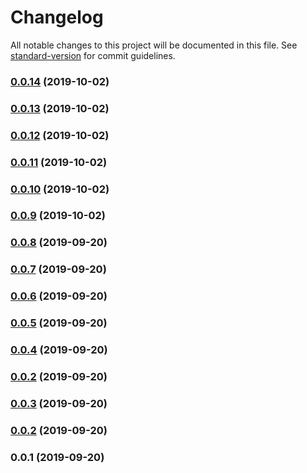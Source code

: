 # Changelog

All notable changes to this project will be documented in this file. See [standard-version](https://github.com/conventional-changelog/standard-version) for commit guidelines.

### [0.0.14](https://github.com/regenrek/nuxt-lazyimage/compare/v0.0.13...v0.0.14) (2019-10-02)

### [0.0.13](https://github.com/regenrek/nuxt-lazyimage/compare/v0.0.12...v0.0.13) (2019-10-02)

### [0.0.12](https://github.com/regenrek/nuxt-lazyimage/compare/v0.0.11...v0.0.12) (2019-10-02)

### [0.0.11](https://github.com/regenrek/nuxt-lazyimage/compare/v0.0.10...v0.0.11) (2019-10-02)

### [0.0.10](https://github.com/regenrek/nuxt-lazyimage/compare/v0.0.9...v0.0.10) (2019-10-02)

### [0.0.9](https://github.com/regenrek/nuxt-lazyimage/compare/v0.0.8...v0.0.9) (2019-10-02)

### [0.0.8](https://github.com/regenrek/nuxt-lazyimage/compare/v0.0.7...v0.0.8) (2019-09-20)

### [0.0.7](https://github.com/regenrek/nuxt-lazyimage/compare/v0.0.6...v0.0.7) (2019-09-20)

### [0.0.6](https://github.com/regenrek/nuxt-lazyimage/compare/v0.0.5...v0.0.6) (2019-09-20)

### [0.0.5](https://github.com/regenrek/nuxt-lazyimage/compare/v0.0.4...v0.0.5) (2019-09-20)

### [0.0.4](https://github.com/regenrek/nuxt-lazyimage/compare/v0.0.3...v0.0.4) (2019-09-20)

### [0.0.2](https://github.com/regenrek/nuxt-lazyimage/compare/v0.0.3...v0.0.2) (2019-09-20)

### [0.0.3](https://github.com/regenrek/nuxt-lazyimage/compare/v0.0.2...v0.0.3) (2019-09-20)

### [0.0.2](https://github.com/regenrek/nuxt-lazyimage/compare/v0.0.1...v0.0.2) (2019-09-20)

### 0.0.1 (2019-09-20)
